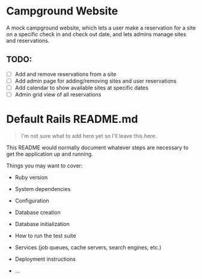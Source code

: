 # Campground Website

A mock campground website, which lets a user make a reservation for a site on
a specific check in and check out date, and lets admins manage sites and
reservations.

## TODO:

- [ ] Add and remove reservations from a site
- [ ] Add admin page for adding/removing sites and user reservations
- [ ] Add calendar to show available sites at specific dates
- [ ] Admin grid view of all reservations

# Default Rails README.md
> I'm not sure what to add here yet so I'll leave this here.

This README would normally document whatever steps are necessary to get the
application up and running.

Things you may want to cover:

* Ruby version

* System dependencies

* Configuration

* Database creation

* Database initialization

* How to run the test suite

* Services (job queues, cache servers, search engines, etc.)

* Deployment instructions

* ...
